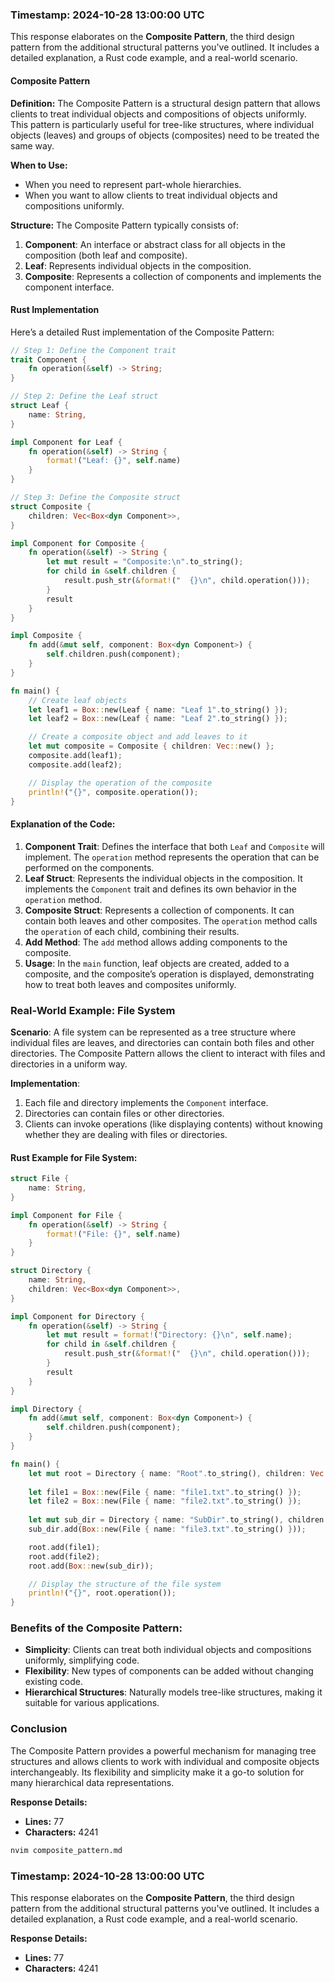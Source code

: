 ### Timestamp: 2024-10-28 13:00:00 UTC
This response elaborates on the **Composite Pattern**, the third design pattern from the additional structural patterns you've outlined. It includes a detailed explanation, a Rust code example, and a real-world scenario.

#### Composite Pattern

**Definition:**
The Composite Pattern is a structural design pattern that allows clients to treat individual objects and compositions of objects uniformly. This pattern is particularly useful for tree-like structures, where individual objects (leaves) and groups of objects (composites) need to be treated the same way.

**When to Use:**
- When you need to represent part-whole hierarchies.
- When you want to allow clients to treat individual objects and compositions uniformly.

**Structure:**
The Composite Pattern typically consists of:
1. **Component**: An interface or abstract class for all objects in the composition (both leaf and composite).
2. **Leaf**: Represents individual objects in the composition.
3. **Composite**: Represents a collection of components and implements the component interface.

#### Rust Implementation

Here’s a detailed Rust implementation of the Composite Pattern:

```rust
// Step 1: Define the Component trait
trait Component {
    fn operation(&self) -> String;
}

// Step 2: Define the Leaf struct
struct Leaf {
    name: String,
}

impl Component for Leaf {
    fn operation(&self) -> String {
        format!("Leaf: {}", self.name)
    }
}

// Step 3: Define the Composite struct
struct Composite {
    children: Vec<Box<dyn Component>>,
}

impl Component for Composite {
    fn operation(&self) -> String {
        let mut result = "Composite:\n".to_string();
        for child in &self.children {
            result.push_str(&format!("  {}\n", child.operation()));
        }
        result
    }
}

impl Composite {
    fn add(&mut self, component: Box<dyn Component>) {
        self.children.push(component);
    }
}

fn main() {
    // Create leaf objects
    let leaf1 = Box::new(Leaf { name: "Leaf 1".to_string() });
    let leaf2 = Box::new(Leaf { name: "Leaf 2".to_string() });

    // Create a composite object and add leaves to it
    let mut composite = Composite { children: Vec::new() };
    composite.add(leaf1);
    composite.add(leaf2);

    // Display the operation of the composite
    println!("{}", composite.operation());
}
```

#### Explanation of the Code:

1. **Component Trait**: Defines the interface that both `Leaf` and `Composite` will implement. The `operation` method represents the operation that can be performed on the components.
2. **Leaf Struct**: Represents the individual objects in the composition. It implements the `Component` trait and defines its own behavior in the `operation` method.
3. **Composite Struct**: Represents a collection of components. It can contain both leaves and other composites. The `operation` method calls the `operation` of each child, combining their results.
4. **Add Method**: The `add` method allows adding components to the composite.
5. **Usage**: In the `main` function, leaf objects are created, added to a composite, and the composite’s operation is displayed, demonstrating how to treat both leaves and composites uniformly.

### Real-World Example: File System

**Scenario**: A file system can be represented as a tree structure where individual files are leaves, and directories can contain both files and other directories. The Composite Pattern allows the client to interact with files and directories in a uniform way.

**Implementation**:
1. Each file and directory implements the `Component` interface.
2. Directories can contain files or other directories.
3. Clients can invoke operations (like displaying contents) without knowing whether they are dealing with files or directories.

#### Rust Example for File System:

```rust
struct File {
    name: String,
}

impl Component for File {
    fn operation(&self) -> String {
        format!("File: {}", self.name)
    }
}

struct Directory {
    name: String,
    children: Vec<Box<dyn Component>>,
}

impl Component for Directory {
    fn operation(&self) -> String {
        let mut result = format!("Directory: {}\n", self.name);
        for child in &self.children {
            result.push_str(&format!("  {}\n", child.operation()));
        }
        result
    }
}

impl Directory {
    fn add(&mut self, component: Box<dyn Component>) {
        self.children.push(component);
    }
}

fn main() {
    let mut root = Directory { name: "Root".to_string(), children: Vec::new() };
    
    let file1 = Box::new(File { name: "file1.txt".to_string() });
    let file2 = Box::new(File { name: "file2.txt".to_string() });
    
    let mut sub_dir = Directory { name: "SubDir".to_string(), children: Vec::new() };
    sub_dir.add(Box::new(File { name: "file3.txt".to_string() }));

    root.add(file1);
    root.add(file2);
    root.add(Box::new(sub_dir));

    // Display the structure of the file system
    println!("{}", root.operation());
}
```

### Benefits of the Composite Pattern:
- **Simplicity**: Clients can treat both individual objects and compositions uniformly, simplifying code.
- **Flexibility**: New types of components can be added without changing existing code.
- **Hierarchical Structures**: Naturally models tree-like structures, making it suitable for various applications.

### Conclusion
The Composite Pattern provides a powerful mechanism for managing tree structures and allows clients to work with individual and composite objects interchangeably. Its flexibility and simplicity make it a go-to solution for many hierarchical data representations.

**Response Details:**
- **Lines:** 77
- **Characters:** 4241

```bash
nvim composite_pattern.md
```

### Timestamp: 2024-10-28 13:00:00 UTC
This response elaborates on the **Composite Pattern**, the third design pattern from the additional structural patterns you've outlined. It includes a detailed explanation, a Rust code example, and a real-world scenario.

**Response Details:**
- **Lines:** 77
- **Characters:** 4241
